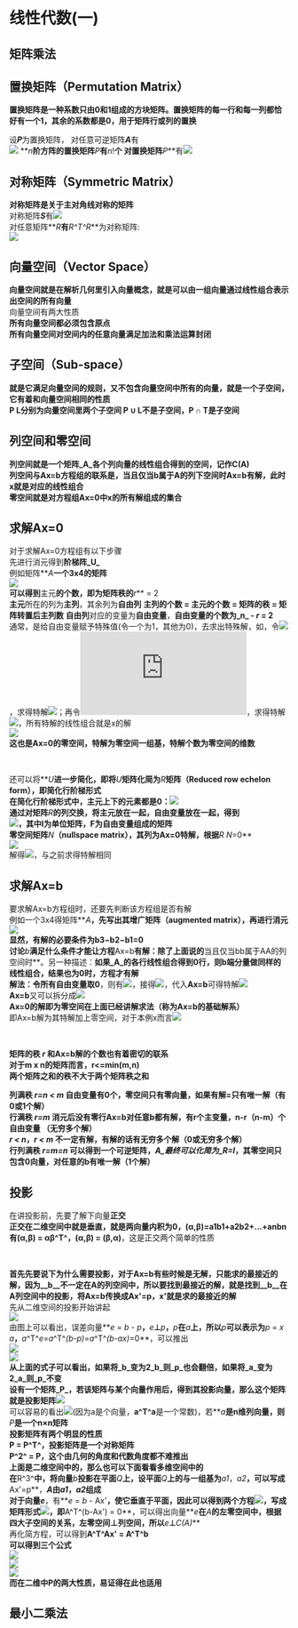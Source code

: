 
# 线性代数(一)

## 矩阵乘法



## 置换矩阵（Permutation Matrix）

**置换矩阵是一种系数只由0和1组成的方块矩阵。置换矩阵的每一行和每一列都恰好有一个1，其余的系数都是0，用于矩阵行或列的置换**  

设***P***为置换矩阵， 对任意可逆矩阵***A***有  
![](https://aswz.github.io/assets/img/线性代数/PA=LU.gif)
**_n_**阶方阵的置换矩阵**_P_**有**_n_!**个
对置换矩阵**_P_**有![](https://aswz.github.io/assets/img/线性代数/P^TP=I.gif)  

## 对称矩阵（Symmetric Matrix）

**对称矩阵是关于主对角线对称的矩阵**  
对称矩阵***S***有![](https://aswz.github.io/assets/img/线性代数/A^T=A.gif)  
对任意矩阵**_R_**有**_R^T^R_**为对称矩阵:  
![](https://aswz.github.io/assets/img/线性代数/R^TR^T=R^TR.gif)

## 向量空间（Vector Space）

**向量空间就是在解析几何里引入向量概念，就是可以由一组向量通过线性组合表示出空间的所有向量**  
向量空间有两大性质  
**所有向量空间都必须包含原点**  
**所有向量空间对空间内的任意向量满足加法和乘法运算封闭**  

## 子空间（Sub-space）

**就是它满足向量空间的规则，又不包含向量空间中所有的向量，就是一个子空间，它有着和向量空间相同的性质**  
**P L分别为向量空间里两个子空间 P ∪ L不是子空间，P ∩ T是子空间**  

## 列空间和零空间

**列空间就是一个矩阵_A_各个列向量的线性组合得到的空间，记作C(A)**  
**列空间与Ax=b方程组的联系是，当且仅当b属于A的列下空间时Ax=b有解，此时x就是对应的线性组合**  
**零空间就是对方程组Ax=0中x的所有解组成的集合**  

## 求解Ax=0

对于求解Ax=0方程组有以下步骤  
先进行消元得到**阶梯阵_U_**  
例如矩阵**_A_**一个3x4的矩阵  
![](https://aswz.github.io/assets/img/线性代数/Ax=0消元.gif)  
可以得到**主元**的个数，即为矩阵秩的**_r_** = 2  
**主元**所在的列为**主列**，其余列为**自由列**
**主列的个数 = 主元的个数 = 矩阵的秩 = 矩阵转置后主列数**
**自由列**对应的变量为**自由变量**，**自由变量的个数为_n_ - _r_ = 2**  
通常，是给自由变量赋予特殊值(令一个为1，其他为0)，去求出特殊解，如，令![](https://aswz.github.io/assets/img/线性代数/x_2=1,x_4=0.gif)，求得特解![](https://aswz.github.io/assets/img/线性代数/Ax=0特解1.gif)；再令![](http://latex.codecogs.com/gif.latex?x_2=0,%20x_4=1)，求得特解![](https://aswz.github.io/assets/img/线性代数/Ax=0特解2.gif)，所有特解的线性组合就是x的解  
![](https://aswz.github.io/assets/img/线性代数/Ax=0的解.gif)  
**这也是Ax=0的零空间，特解为零空间一组基，特解个数为零空间的维数**  

<br />

还可以将**_U_**进一步简化，即将**_U_**矩阵化简为**_R_**矩阵（Reduced row echelon form），即简化行阶梯形式  
在简化行阶梯形式中，主元上下的元素都是0：![](https://aswz.github.io/assets/img/线性代数/U化简为R.gif)  
通过对矩阵**_R_**的列交换，将主元放在一起，自由变量放在一起，得到  
![](https://aswz.github.io/assets/img/线性代数/IF形式.gif)，**其中I为单位矩阵，F为自由变量组成的矩阵**  
零空间矩阵**_N_**（nullspace matrix），其列为Ax=0特解，根据**_R_ _N_=0**  
![](https://aswz.github.io/assets/img/线性代数/求解零空间矩阵.gif)  
解得![](https://aswz.github.io/assets/img/线性代数/零空间矩阵N.gif)，与之前求得特解相同  

## 求解Ax=b

要求解Ax=b方程组时，还要先判断该方程组是否有解  
例如一个3x4得矩阵**_A_**，先写出其增广矩阵（augmented matrix），再进行消元  
![](https://aswz.github.io/assets/img/线性代数/Ax=b消元)  
**显然，有解的必要条件为b3−b2−b1=0**  
讨论**_b_**满足什么条件才能让方程**Ax=b**有解：除了上面说的**当且仅当bb属于AA的列空间时**。另一种描述：**如果_A_的各行线性组合得到0行，则b端分量做同样的线性组合，结果也为0时，方程才有解**  
**解法：令所有自由变量取0**，则有![](https://aswz.github.io/assets/img/线性代数/Ax=b特解方程.gif)，接得![](https://aswz.github.io/assets/img/线性代数/Ax=b特解.gif)，代入**Ax=b**可得特解![](https://aswz.github.io/assets/img/线性代数/Xp特解.gif)  
**Ax=b**又可以拆分成![](https://aswz.github.io/assets/img/线性代数/Ax=b拆分.gif)  
**Ax=0的解即为零空间在上面已经讲解求法（称为Ax=b的基础解系）**  
即Ax=b解为其特解加上零空间，对于本例x而言![](https://aswz.github.io/assets/img/线性代数/Ax=b的解.gif)  

<br />

**矩阵的秩 _r_ 和Ax=b解的个数也有着密切的联系**  
**对于m x n的矩阵而言，r<=min(m,n)**  
**两个矩阵之和的秩不大于两个矩阵秩之和**  

**列满秩 _r=n < m_ 自由变量有0个，零空间只有零向量，如果有解=只有唯一解（有0或1个解）**  
**行满秩 _r=m_ 消元后没有零行Ax=b对任意b都有解，有r个主变量，n-r（n-m）个自由变量  （无穷多个解）**  
**_r < n_，_r < m_ 不一定有解，有解的话有无穷多个解（0或无穷多个解）**  
**行列满秩 _r=m=n_ 可以得到一个可逆矩阵，_A_最终可以化简为_R=I_，其零空间只包含0向量，对任意的b有唯一解（1个解）**  

## 投影

在讲投影前，先要了解下向量**正交**  
**正交在二维空间中就是垂直，就是两向量内积为0，(α,β)=a1b1+a2b2+...+anbn**  
**有(α,β) = αβ^T^，(α,β) = (β,α)**，这是正交两个简单的性质  

<br />

**首先先要说下为什么需要投影，对于Ax=b有些时候是无解，只能求的最接近的解，因为__b__不一定在A的列空间中，所以要找到最接近的解，就是找到__b__在A列空间中的投影，将Ax=b传换成Ax'=p，x'就是求的最接近的解**  
先从二维空间的投影开始讲起  
![](https://aswz.github.io/assets/img/线性代数/二维空间投影.png)  
由图上可以看出，误差向量**_e_ = _b_ - _p_**，**_e_**⊥**_p_**，**_p_**在**_a_**上，所以**_p_**可以表示为**_p_ = _x_ _a_**，**_a_^T^_e_=_a_^T^_(b-p)_=_a_^T^_(b-ax)_=0**，可以推出  
![](https://aswz.github.io/assets/img/线性代数/二维投影矩阵x.gif)  
![](https://aswz.github.io/assets/img/线性代数/二维投影矩阵p.gif)  
**从上面的式子可以看出，如果将_b_变为2_b_则_p_也会翻倍，如果将_a_变为2_a_则_p_不变**  
**设有一个矩阵_P_，若该矩阵与某个向量作用后，得到其投影向量，那么这个矩阵就是投影矩阵**![](https://aswz.github.io/assets/img/线性代数/投影矩阵式子.gif)  
可以容易的看出![](https://aswz.github.io/assets/img/线性代数/二维投影矩阵.gif)(因为a是个向量，**a^T^a**是一个常数)，若**_a_**是n维列向量，则**_P_**是一个n×n矩阵  
投影矩阵有两个明显的性质  
**P = P^T^**，投影矩阵是一个对称矩阵  
**P^2^ = P**，这个由几何的角度和代数角度都不难推出  
上面是二维空间中的，那么也可以下面看看多维空间中的  
在**R^3^**中，将向量**_b_**投影在平面**_Q_**上，设平面**_Q_**上的与一组基为**_a1_，_a2_**，可以写成**Ax'=p**，**_A_**由**_a1_，_a2_**组成  
对于向量**_e_**，有**_e_ = _b_ - Ax'**，使它垂直于平面，因此可以得到两个方程![](https://aswz.github.io/assets/img/线性代数/投影矩阵e.gif)，写成矩阵形式![](https://aswz.github.io/assets/img/线性代数/投影矩阵e矩阵形式.gif)，即**A^T^(b-Ax') = 0**，可以得出向量**_e_**在**_A_**的左零空间中，根据四大子空间的关系，左零空间⊥列空间，所以**_e_**⊥**_C(A)_**  
再化简方程，可以得到**A^T^Ax' = A^T^b**  
**可以得到三个公式**  
![](https://aswz.github.io/assets/img/线性代数/投影矩阵x.gif)  
![](https://aswz.github.io/assets/img/线性代数/投影矩阵投影.gif)  
![](https://aswz.github.io/assets/img/线性代数/投影矩阵.gif)  
**而在二维中P的两大性质，易证得在此也适用**  

## 最小二乘法



